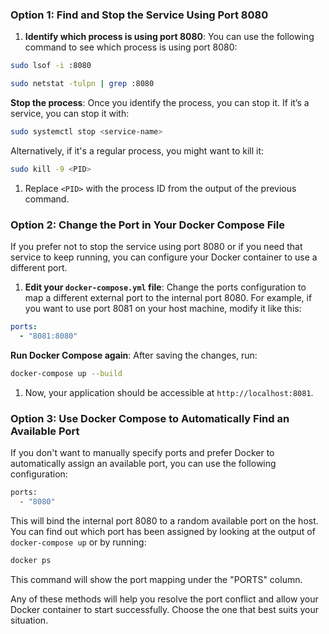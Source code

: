 ### Option 1: Find and Stop the Service Using Port 8080

1. **Identify which process is using port 8080**: You can use the following command to see which process is using port 8080:

```bash
sudo lsof -i :8080

```


```bash
sudo netstat -tulpn | grep :8080

```

**Stop the process**: Once you identify the process, you can stop it. If it’s a service, you can stop it with:


```bash
sudo systemctl stop <service-name>

```

Alternatively, if it's a regular process, you might want to kill it:


```bash
sudo kill -9 <PID>

```

1. Replace `<PID>` with the process ID from the output of the previous command.
    

### Option 2: Change the Port in Your Docker Compose File

If you prefer not to stop the service using port 8080 or if you need that service to keep running, you can configure your Docker container to use a different port.

1. **Edit your `docker-compose.yml` file**: Change the ports configuration to map a different external port to the internal port 8080. For example, if you want to use port 8081 on your host machine, modify it like this:

```yaml
ports:
  - "8081:8080"

```

**Run Docker Compose again**: After saving the changes, run:


```bash
docker-compose up --build

```

1. Now, your application should be accessible at `http://localhost:8081`.
    

### Option 3: Use Docker Compose to Automatically Find an Available Port

If you don't want to manually specify ports and prefer Docker to automatically assign an available port, you can use the following configuration:



```bash
ports:
  - "8080"
```

This will bind the internal port 8080 to a random available port on the host. You can find out which port has been assigned by looking at the output of `docker-compose up` or by running:


```bash
docker ps
```

This command will show the port mapping under the "PORTS" column.

Any of these methods will help you resolve the port conflict and allow your Docker container to start successfully. Choose the one that best suits your situation.